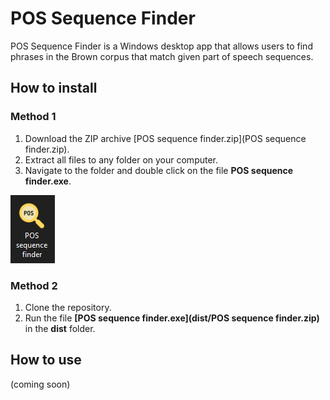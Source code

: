 # POS Sequence Finder

POS Sequence Finder is a Windows desktop app that allows users to find phrases in the Brown corpus that match given part of speech sequences.

## How to install

### Method 1

1. Download the ZIP archive [POS sequence finder.zip](POS sequence finder.zip).
2. Extract all files to any folder on your computer.
3. Navigate to the folder and double click on the file **POS sequence finder.exe**.

<img src="icon-screenshot.PNG" title="Look for the magnifying glass icon!"/>

### Method 2

1. Clone the repository.
2. Run the file **[POS sequence finder.exe](dist/POS sequence finder.zip)** in the **dist** folder.

## How to use

(coming soon)

